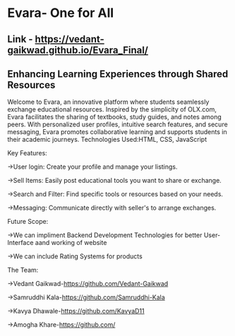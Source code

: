 # Evara- One for All

## Link - https://vedant-gaikwad.github.io/Evara_Final/

## Enhancing Learning Experiences through Shared Resources

Welcome to Evara, an innovative platform where students seamlessly exchange educational resources. Inspired by the simplicity of OLX.com, Evara facilitates the sharing of textbooks, study guides, and notes among peers. With personalized user profiles, intuitive search features, and secure messaging, Evara promotes collaborative learning and supports students in their academic journeys.
Technologies Used:HTML, CSS, JavaScript 

Key Features:

  ->User login: Create your profile and manage your listings.

  ->Sell Items: Easily post educational tools you want to share or exchange.

  ->Search and Filter: Find specific tools or resources based on your needs.

  ->Messaging: Communicate directly with seller's to arrange exchanges.

Future Scope:

 ->We can impliment Backend Development Technologies for better User-Interface aand working of website
 
 ->We can include Rating Systems for products


 The Team:

 ->Vedant Gaikwad-https://github.com/Vedant-Gaikwad

 ->Samruddhi Kala-https://github.com/Samruddhi-Kala

 ->Kavya Dhawale-https://github.com/KavyaD11

 ->Amogha Khare-https://github.com/
